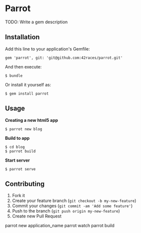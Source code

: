 # Parrot

TODO: Write a gem description

## Installation

Add this line to your application's Gemfile:

    gem 'parrot', git: 'git@github.com:42races/parrot.git'

And then execute:

    $ bundle

Or install it yourself as:

    $ gem install parrot

## Usage

**Creating a new html5 app**
    
    $ parrot new blog

**Build to app**
    
    $ cd blog
    $ parrot build

**Start server**

    $ parrot serve

## Contributing

1. Fork it
2. Create your feature branch (`git checkout -b my-new-feature`)
3. Commit your changes (`git commit -am 'Add some feature'`)
4. Push to the branch (`git push origin my-new-feature`)
5. Create new Pull Request



parrot new application_name
parrot watch
parrot build